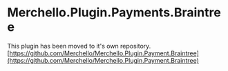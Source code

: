 # Merchello.Plugin.Payments.Braintree

This plugin has been moved to it's own repository.  [https://github.com/Merchello/Merchello.Plugin.Payment.Braintree](https://github.com/Merchello/Merchello.Plugin.Payment.Braintree)